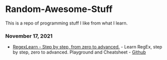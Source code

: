 # Random-Awesome-Stuff
This is a repo of programming stuff I like from what I learn.


### November 17, 2021
- [RegexLearn - Step by step, from zero to advanced.](https://regexlearn.com/) - Learn RegEx, step by step, zero to advanced. Playground and Cheatsheet - [Github](https://github.com/aykutkardas/regexlearn.com)
